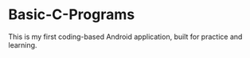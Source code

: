 # Basic-C-Programs
This is my first coding-based Android application, built for practice and learning.
